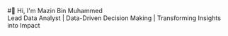 #👋 Hi, I'm Mazin Bin Muhammed  
Lead Data Analyst | Data-Driven Decision Making | Transforming Insights into Impact  

